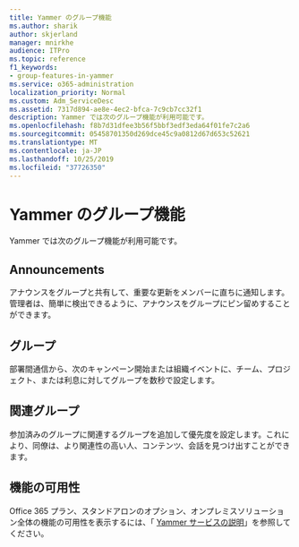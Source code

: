 ```yaml
---
title: Yammer のグループ機能
ms.author: sharik
author: skjerland
manager: mnirkhe
audience: ITPro
ms.topic: reference
f1_keywords:
- group-features-in-yammer
ms.service: o365-administration
localization_priority: Normal
ms.custom: Adm_ServiceDesc
ms.assetid: 7317d894-ae8e-4ec2-bfca-7c9cb7cc32f1
description: Yammer では次のグループ機能が利用可能です。
ms.openlocfilehash: f8b7d31dfee3b56f5bbf3edf3eda64f01fe7c2a6
ms.sourcegitcommit: 05458701350d269dce45c9a0812d67d653c52621
ms.translationtype: MT
ms.contentlocale: ja-JP
ms.lasthandoff: 10/25/2019
ms.locfileid: "37726350"
---
```

# <a name="group-features-in-yammer"></a>Yammer のグループ機能

Yammer では次のグループ機能が利用可能です。
  
## <a name="announcements"></a>Announcements

アナウンスをグループと共有して、重要な更新をメンバーに直ちに通知します。 管理者は、簡単に検出できるように、アナウンスをグループにピン留めすることができます。
  
## <a name="groups"></a>グループ

部署間通信から、次のキャンペーン開始または組織イベントに、チーム、プロジェクト、または利息に対してグループを数秒で設定します。
  
## <a name="related-groups"></a>関連グループ

参加済みのグループに関連するグループを追加して優先度を設定します。これにより、同僚は、より関連性の高い人、コンテンツ、会話を見つけ出すことができます。
  
## <a name="feature-availability"></a>機能の可用性

Office 365 プラン、スタンドアロンのオプション、オンプレミスソリューション全体の機能の可用性を表示するには、「 [Yammer サービスの説明](yammer-service-description.md)」を参照してください。
  